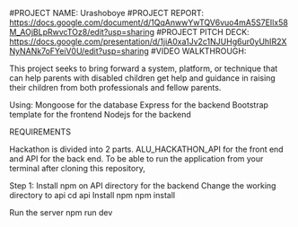 
#PROJECT NAME: Urashoboye
#PROJECT REPORT: https://docs.google.com/document/d/1QqAnwwYwTQV6vuo4mA5S7EIlx58M_AOjBLpRwvcTOz8/edit?usp=sharing
#PROJECT PITCH DECK: https://docs.google.com/presentation/d/1jiA0xa1Jv2c1NJUHg6ur0yUhIR2XNyNANk7oFYeiV0U/edit?usp=sharing
#VIDEO WALKTHROUGH: 

This project seeks to bring forward a system, platform, or technique that can help parents with disabled children get help and guidance in raising their children from both professionals and fellow parents.

Using:
	Mongoose for the database
	Express for the backend
	Bootstrap template for the frontend
	Nodejs for the backend


REQUIREMENTS

Hackathon is divided into 2 parts. ALU_HACKATHON_API for the front end and API for the back end. 
To be able to run the application from your terminal after cloning this repository,

Step 1: Install npm on API directory for the backend
 Change the working directory to api
	cd api
Install npm
	npm install

Run the server
	npm run dev
